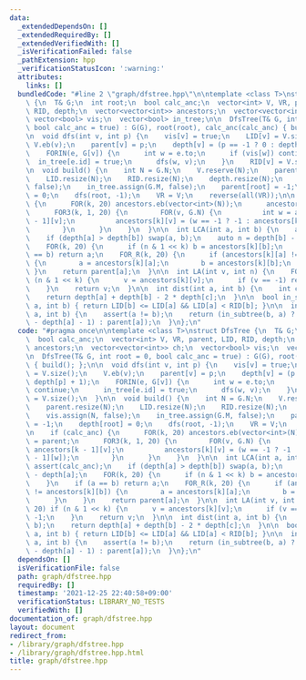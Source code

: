 ```yaml
---
data:
  _extendedDependsOn: []
  _extendedRequiredBy: []
  _extendedVerifiedWith: []
  _isVerificationFailed: false
  _pathExtension: hpp
  _verificationStatusIcon: ':warning:'
  attributes:
    links: []
  bundledCode: "#line 2 \"graph/dfstree.hpp\"\n\ntemplate <class T>\nstruct DfsTree\
    \ {\n  T& G;\n  int root;\n  bool calc_anc;\n  vector<int> V, VR, parent, LID,\
    \ RID, depth;\n  vector<vector<int>> ancestors;\n  vector<vector<int>> ch;\n \
    \ vector<bool> vis;\n  vector<bool> in_tree;\n\n  DfsTree(T& G, int root = 0,\
    \ bool calc_anc = true) : G(G), root(root), calc_anc(calc_anc) { build(); };\n\
    \n  void dfs(int v, int p) {\n    vis[v] = true;\n    LID[v] = V.size();\n   \
    \ V.eb(v);\n    parent[v] = p;\n    depth[v] = (p == -1 ? 0 : depth[p] + 1);\n\
    \    FORIN(e, G[v]) {\n      int w = e.to;\n      if (vis[w]) continue;\n    \
    \  in_tree[e.id] = true;\n      dfs(w, v);\n    }\n    RID[v] = V.size();\n  }\n\
    \n  void build() {\n    int N = G.N;\n    V.reserve(N);\n    parent.resize(N);\n\
    \    LID.resize(N);\n    RID.resize(N);\n    depth.resize(N);\n    vis.assign(N,\
    \ false);\n    in_tree.assign(G.M, false);\n    parent[root] = -1;\n    depth[root]\
    \ = 0;\n    dfs(root, -1);\n    VR = V;\n    reverse(all(VR));\n\n    if (calc_anc)\
    \ {\n      FOR(k, 20) ancestors.eb(vector<int>(N));\n      ancestors[0] = parent;\n\
    \      FOR3(k, 1, 20) {\n        FOR(v, G.N) {\n          int w = ancestors[k\
    \ - 1][v];\n          ancestors[k][v] = (w == -1 ? -1 : ancestors[k - 1][w]);\n\
    \        }\n      }\n    }\n  }\n\n  int LCA(int a, int b) {\n    assert(calc_anc);\n\
    \    if (depth[a] > depth[b]) swap(a, b);\n    auto n = depth[b] - depth[a];\n\
    \    FOR(k, 20) {\n      if (n & 1 << k) b = ancestors[k][b];\n    }\n    if (a\
    \ == b) return a;\n    FOR_R(k, 20) {\n      if (ancestors[k][a] != ancestors[k][b])\
    \ {\n        a = ancestors[k][a];\n        b = ancestors[k][b];\n      }\n   \
    \ }\n    return parent[a];\n  }\n\n  int LA(int v, int n) {\n    FOR(k, 20) if\
    \ (n & 1 << k) {\n      v = ancestors[k][v];\n      if (v == -1) return -1;\n\
    \    }\n    return v;\n  }\n\n  int dist(int a, int b) {\n    int c = LCA(a, b);\n\
    \    return depth[a] + depth[b] - 2 * depth[c];\n  }\n\n  bool in_subtree(int\
    \ a, int b) { return LID[b] <= LID[a] && LID[a] < RID[b]; }\n\n  int move(int\
    \ a, int b) {\n    assert(a != b);\n    return (in_subtree(b, a) ? LA(b, depth[b]\
    \ - depth[a] - 1) : parent[a]);\n  }\n};\n"
  code: "#pragma once\n\ntemplate <class T>\nstruct DfsTree {\n  T& G;\n  int root;\n\
    \  bool calc_anc;\n  vector<int> V, VR, parent, LID, RID, depth;\n  vector<vector<int>>\
    \ ancestors;\n  vector<vector<int>> ch;\n  vector<bool> vis;\n  vector<bool> in_tree;\n\
    \n  DfsTree(T& G, int root = 0, bool calc_anc = true) : G(G), root(root), calc_anc(calc_anc)\
    \ { build(); };\n\n  void dfs(int v, int p) {\n    vis[v] = true;\n    LID[v]\
    \ = V.size();\n    V.eb(v);\n    parent[v] = p;\n    depth[v] = (p == -1 ? 0 :\
    \ depth[p] + 1);\n    FORIN(e, G[v]) {\n      int w = e.to;\n      if (vis[w])\
    \ continue;\n      in_tree[e.id] = true;\n      dfs(w, v);\n    }\n    RID[v]\
    \ = V.size();\n  }\n\n  void build() {\n    int N = G.N;\n    V.reserve(N);\n\
    \    parent.resize(N);\n    LID.resize(N);\n    RID.resize(N);\n    depth.resize(N);\n\
    \    vis.assign(N, false);\n    in_tree.assign(G.M, false);\n    parent[root]\
    \ = -1;\n    depth[root] = 0;\n    dfs(root, -1);\n    VR = V;\n    reverse(all(VR));\n\
    \n    if (calc_anc) {\n      FOR(k, 20) ancestors.eb(vector<int>(N));\n      ancestors[0]\
    \ = parent;\n      FOR3(k, 1, 20) {\n        FOR(v, G.N) {\n          int w =\
    \ ancestors[k - 1][v];\n          ancestors[k][v] = (w == -1 ? -1 : ancestors[k\
    \ - 1][w]);\n        }\n      }\n    }\n  }\n\n  int LCA(int a, int b) {\n   \
    \ assert(calc_anc);\n    if (depth[a] > depth[b]) swap(a, b);\n    auto n = depth[b]\
    \ - depth[a];\n    FOR(k, 20) {\n      if (n & 1 << k) b = ancestors[k][b];\n\
    \    }\n    if (a == b) return a;\n    FOR_R(k, 20) {\n      if (ancestors[k][a]\
    \ != ancestors[k][b]) {\n        a = ancestors[k][a];\n        b = ancestors[k][b];\n\
    \      }\n    }\n    return parent[a];\n  }\n\n  int LA(int v, int n) {\n    FOR(k,\
    \ 20) if (n & 1 << k) {\n      v = ancestors[k][v];\n      if (v == -1) return\
    \ -1;\n    }\n    return v;\n  }\n\n  int dist(int a, int b) {\n    int c = LCA(a,\
    \ b);\n    return depth[a] + depth[b] - 2 * depth[c];\n  }\n\n  bool in_subtree(int\
    \ a, int b) { return LID[b] <= LID[a] && LID[a] < RID[b]; }\n\n  int move(int\
    \ a, int b) {\n    assert(a != b);\n    return (in_subtree(b, a) ? LA(b, depth[b]\
    \ - depth[a] - 1) : parent[a]);\n  }\n};\n"
  dependsOn: []
  isVerificationFile: false
  path: graph/dfstree.hpp
  requiredBy: []
  timestamp: '2021-12-25 22:40:58+09:00'
  verificationStatus: LIBRARY_NO_TESTS
  verifiedWith: []
documentation_of: graph/dfstree.hpp
layout: document
redirect_from:
- /library/graph/dfstree.hpp
- /library/graph/dfstree.hpp.html
title: graph/dfstree.hpp
---
```

